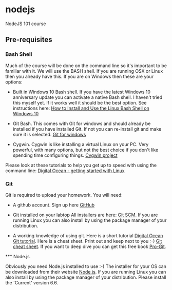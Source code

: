 # nodejs
NodeJS 101 course

## Pre-requisites

### Bash Shell

Much of the course will be done on the command line so it's important to be familiar with it. We will use the BASH shell. If you are running OSX or Linux then you already have this. If you are on Windows then these are your options:

* Built in Windows 10 Bash shell. If you have the latest Windows 10 anniversary update you can activate a native Bash shell. I haven't tried this myself yet. If it works well it should be the best option. See instructions here: [How to Install and Use the Linux Bash Shell on Windows 10](http://www.howtogeek.com/249966/how-to-install-and-use-the-linux-bash-shell-on-windows-10/)

* Git Bash. This comes with Git for windows and should already be installed if you have installed Git. If not you can re-install git and make sure it is selected. [Git for windows](https://git-scm.com/download/win)

* Cygwin. Cygwin is like installing a virtual Linux on your PC. Very powerful, with many options, but not the best choice if you don't like spending time configuring things. [Cygwin project](https://www.cygwin.com/)

Please look at these tutorials to help you get up to speed with using the command line: [Digital Ocean - getting started with Linux](https://www.digitalocean.com/community/tutorial_series/getting-started-with-linux)

### Git

Git is required to upload your homework. You will need:

* A github account. Sign up here [GitHub](https://github.com)

* Git installed on your labtop All installers are here: [Git SCM](https://git-scm.com/downloads). If you are running Linux you can also install by using the package manager of your distribution.

* A working knowledge of using git. Here is a short tutorial [Digital Ocean Git tutorial](https://www.digitalocean.com/community/tutorials/how-to-use-git-effectively). Here is a cheat sheet. Print out and keep next to you :-) [Git cheat sheet](https://services.github.com/kit/downloads/github-git-cheat-sheet.pdf). If you want to deep dive you can get this free book [Pro-Git](https://progit2.s3.amazonaws.com/en/2016-03-22-f3531/progit-en.1084.pdf).

*** Node.js 

Obviously you need Node.js installed to use :-) The installer for your OS can be downloaded from their website [Node.js](https://nodejs.org). If you are running Linux you can also install by using the package manager of your distribution. Please install the 'Current' version 6.6.
